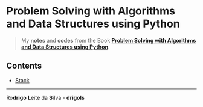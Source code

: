 # Problem Solving with Algorithms and Data Structures using Python

> My **notes** and **codes** from the Book **[Problem Solving with Algorithms and Data Structures using Python](https://runestone.academy/ns/books/published/pythonds/index.html)**.

## Contents

 - [Stack](modules/stack)

---

Ro**drigo** **L**eite da **S**ilva - **drigols**

